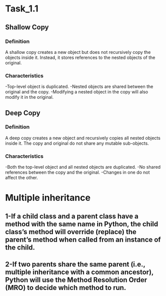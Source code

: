 # Task_1.1
## Shallow Copy
### Definition
A shallow copy creates a new object but does not recursively copy the objects inside it. Instead, it stores references to the nested objects of the original.
### Characteristics
-Top-level object is duplicated.
-Nested objects are shared between the original and the copy.
-Modifying a nested object in the copy will also modify it in the original.
## Deep Copy
### Definition
A deep copy creates a new object and recursively copies all nested objects inside it. The copy and original do not share any mutable sub-objects.
### Characteristics
-Both the top-level object and all nested objects are duplicated.
-No shared references between the copy and the original.
-Changes in one do not affect the other.
# Multiple inheritance
## 1-If a child class and a parent class have a method with the same name in Python, the child class’s method will override (replace) the parent’s method when called from an instance of the child.
## 2-If two parents share the same parent (i.e., multiple inheritance with a common ancestor), Python will use the Method Resolution Order (MRO) to decide which method to run.